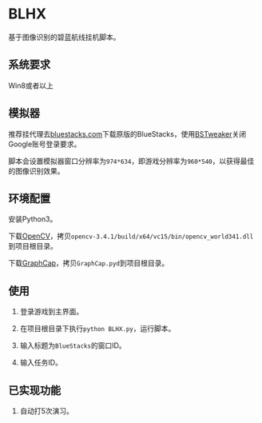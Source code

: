 # BLHX

基于图像识别的碧蓝航线挂机脚本。

## 系统要求

Win8或者以上

## 模拟器

推荐挂代理去[bluestacks.com](https://www.bluestacks.com/)下载原版的BlueStacks，使用[BSTweaker](https://forum.xda-developers.com/general/general/bluestacks-tweaker-2-tool-modifing-t3622681)关闭Google账号登录要求。

脚本会设置模拟器窗口分辨率为`974*634`，即游戏分辨率为`960*540`，以获得最佳的图像识别效果。

## 环境配置

安装Python3。

下载[OpenCV](https://github.com/opencv/opencv)，拷贝`opencv-3.4.1/build/x64/vc15/bin/opencv_world341.dll`到项目根目录。

下载[GraphCap](https://github.com/GiriMind/GraphCap)，拷贝`GraphCap.pyd`到项目根目录。

## 使用

1. 登录游戏到主界面。

2. 在项目根目录下执行`python BLHX.py`，运行脚本。

3. 输入标题为`BlueStacks`的窗口ID。

4. 输入任务ID。

## 已实现功能

1. 自动打5次演习。
